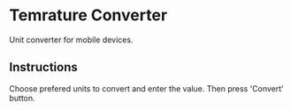 # Temrature Converter
Unit converter for mobile devices.

## Instructions
Choose prefered units to convert and enter the value. Then press 'Convert' button.
